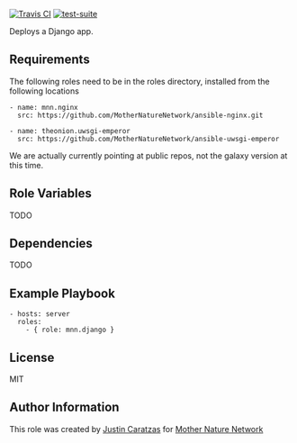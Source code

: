 [![Travis CI](http://img.shields.io/travis/MotherNatureNetwork/ansible-django.svg?style=flat)](http://travis-ci.org/MotherNatureNetwork/ansible-django) [![test-suite](http://img.shields.io/badge/test--suite-ansible--django-blue.svg?style=flat)](https://github.com/MotherNatureNetwork/ansible-role-tests/tree/master/ansible-django/)

Deploys a Django app.

## Requirements

The following roles need to be in the roles directory, installed from the following locations

    - name: mnn.nginx
      src: https://github.com/MotherNatureNetwork/ansible-nginx.git

    - name: theonion.uwsgi-emperor
      src: https://github.com/MotherNatureNetwork/ansible-uwsgi-emperor

We are actually currently pointing at public repos, not the galaxy version at this time.

## Role Variables

TODO

## Dependencies

TODO

## Example Playbook

    - hosts: server
      roles:
        - { role: mnn.django }

## License

MIT

## Author Information

This role was created by [Justin Caratzas](https://github.com/bigjust) for [Mother Nature Network](https://github.com/orgs/MotherNatureNetwork)
